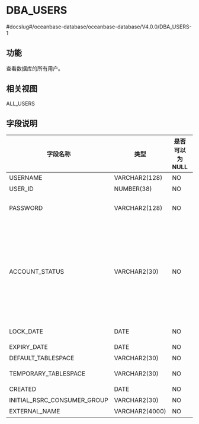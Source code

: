 DBA_USERS 
==============================
#docslug#/oceanbase-database/oceanbase-database/V4.0.0/DBA_USERS-1


功能 
-----------

查看数据库的所有用户。

相关视图 
-------------

ALL_USERS

字段说明 
-------------



|          **字段名称**           |     **类型**     | **是否可以为 NULL** |                                                                                                                                                                                                                                                                  **描述**                                                                                                                                                                                                                                                                  |
|-----------------------------|----------------|----------------|------------------------------------------------------------------------------------------------------------------------------------------------------------------------------------------------------------------------------------------------------------------------------------------------------------------------------------------------------------------------------------------------------------------------------------------------------------------------------------------------------------------------------------------|
| USERNAME                    | VARCHAR2(128)  | NO             | 用户名称                                                                                                                                                                                                                                                                                                                                                                                                                                                                                                                                     |
| USER_ID                     | NUMBER(38)     | NO             | 用户的身份证号                                                                                                                                                                                                                                                                                                                                                                                                                                                                                                                                  |
| PASSWORD                    | VARCHAR2(128)  | NO             | 此列不建议使用 AUTHENTICATION_TYPE 列                                                                                                                                                                                                                                                                                                                                                                                                                                                                                                            |
| ACCOUNT_STATUS              | VARCHAR2(30)   | NO             | 帐户状态： <li> OPEN   <li> EXPIRED   <li> EXPIRED(GRACE)   <li> LOCKED(TIMED)   <li> LOCKED   <li> EXPIRED \& LOCKED(TIMED)   <li> EXPIRED(GRACE) \&LOCKED(TIMED)   <li> EXPIRED \& LOCKED   <li> EXPIRED(GRACE) \& LOCKED    |
| LOCK_DATE                   | DATE           | NO             | 如果帐户状态被锁定，则锁定帐户的日期                                                                                                                                                                                                                                                                                                                                                                                                                                                                                                                       |
| EXPIRY_DATE                 | DATE           | NO             | 账户到期日期                                                                                                                                                                                                                                                                                                                                                                                                                                                                                                                                   |
| DEFAULT_TABLESPACE          | VARCHAR2(30)   | NO             | 数据的默认表空间                                                                                                                                                                                                                                                                                                                                                                                                                                                                                                                                 |
| TEMPORARY_TABLESPACE        | VARCHAR2(30)   | NO             | 临时表的默认表空间的名称或表空间组的名称                                                                                                                                                                                                                                                                                                                                                                                                                                                                                                                     |
| CREATED                     | DATE           | NO             | 用户创建日期                                                                                                                                                                                                                                                                                                                                                                                                                                                                                                                                   |
| INITIAL_RSRC_CONSUMER_GROUP | VARCHAR2(30)   | NO             | 用户的初始资源使用者组                                                                                                                                                                                                                                                                                                                                                                                                                                                                                                                              |
| EXTERNAL_NAME               | VARCHAR2(4000) | NO             | 用户的外部名称                                                                                                                                                                                                                                                                                                                                                                                                                                                                                                                                  |



